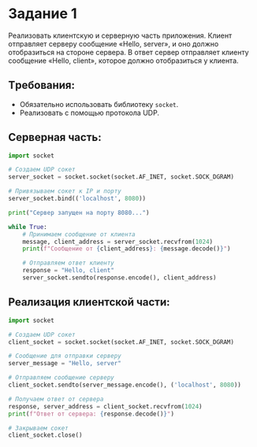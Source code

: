 # **Задание 1**

Реализовать клиентскую и серверную часть приложения. Клиент отправляет серверу сообщение «Hello, server», и оно должно отобразиться на стороне сервера. В ответ сервер отправляет клиенту сообщение «Hello, client», которое должно отобразиться у клиента.

## **Tребования**:
- Обязательно использовать библиотеку `socket`.
- Реализовать с помощью протокола UDP.

## **Серверная часть**:

```python
import socket

# Создаем UDP сокет
server_socket = socket.socket(socket.AF_INET, socket.SOCK_DGRAM)

# Привязываем сокет к IP и порту
server_socket.bind(('localhost', 8080))

print("Сервер запущен на порту 8080...")

while True:
    # Принимаем сообщение от клиента
    message, client_address = server_socket.recvfrom(1024)
    print(f"Сообщение от {client_address}: {message.decode()}")

    # Отправляем ответ клиенту
    response = "Hello, client"
    server_socket.sendto(response.encode(), client_address)
```
## **Реализация клиентской части**:

```python
import socket

# Создаем UDP сокет
client_socket = socket.socket(socket.AF_INET, socket.SOCK_DGRAM)

# Сообщение для отправки серверу
server_message = "Hello, server"

# Отправляем сообщение серверу
client_socket.sendto(server_message.encode(), ('localhost', 8080))

# Получаем ответ от сервера
response, server_address = client_socket.recvfrom(1024)
print(f"Ответ от сервера: {response.decode()}")

# Закрываем сокет
client_socket.close()
```